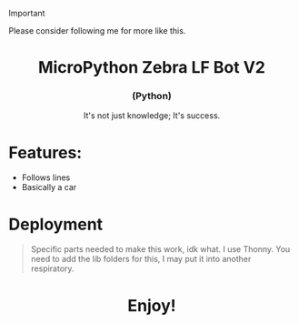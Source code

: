> [!IMPORTANT]
> Please consider following me for more like this.
# 

<h1 align="center"><strong>MicroPython Zebra LF Bot V2</strong></h1>
<h3 align="center">(Python)</h3>
<p align="center">It's not just knowledge; It's success.</p>

# Features:
- Follows lines
- Basically a car

# Deployment
> Specific parts needed to make this work, idk what. I use Thonny. You need to add the lib folders for this, I may put it into another respiratory.

<h1 align="center">Enjoy!</h1>

